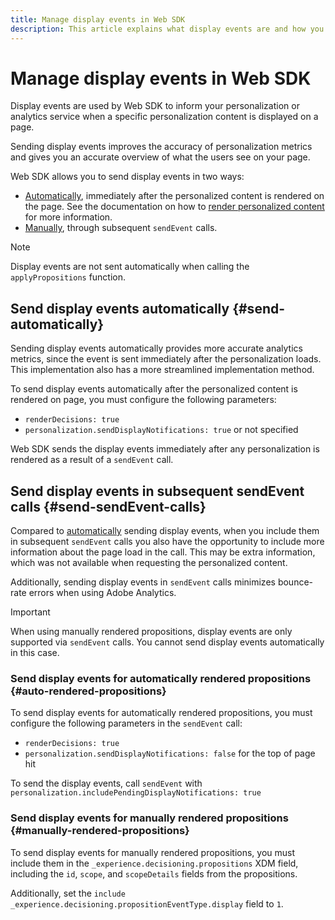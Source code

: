 ```yaml
---
title: Manage display events in Web SDK
description: This article explains what display events are and how you can use them in Web SDK.
---
```


# Manage display events in Web SDK

Display events are used by Web SDK to inform your personalization or analytics service when a specific personalization content is displayed on a page.

Sending display events improves the accuracy of personalization metrics and gives you an accurate overview of what the users see on your page.

Web SDK allows you to send display events in two ways:

* [Automatically](#send-automatically), immediately after the personalized content is rendered on the page. See the documentation on how to [render personalized content](rendering-personalization-content.md) for more information.
* [Manually](#send-sendEvent-calls), through subsequent `sendEvent` calls.

>[!NOTE]
>
>Display events are not sent automatically when calling the `applyPropositions` function.

## Send display events automatically {#send-automatically}

Sending display events automatically provides more accurate analytics metrics, since the event is sent immediately after the personalization loads. This implementation also has a more streamlined implementation method.

To send display events automatically after the personalized content is rendered on page, you must configure the following parameters:

* `renderDecisions: true`
* `personalization.sendDisplayNotifications: true` or not specified

Web SDK sends the display events immediately after any personalization is rendered as a result of a `sendEvent` call.

## Send display events in subsequent sendEvent calls {#send-sendEvent-calls}

Compared to [automatically](#send-automatically) sending display events, when you include them in subsequent `sendEvent` calls you also have the opportunity to include more information about the page load in the call. This may be extra information, which was not available when requesting the personalized content.

Additionally, sending display events in `sendEvent` calls minimizes bounce-rate errors when using Adobe Analytics.

>[!IMPORTANT]
>
>When using manually rendered propositions, display events are only supported via `sendEvent` calls. You cannot send display events automatically in this case.

### Send display events for automatically rendered propositions {#auto-rendered-propositions}

To send display events for automatically rendered propositions, you must configure the following parameters in the `sendEvent` call:

* `renderDecisions: true`
* `personalization.sendDisplayNotifications: false` for the top of page hit

To send the display events, call `sendEvent` with `personalization.includePendingDisplayNotifications: true`

### Send display events for manually rendered propositions {#manually-rendered-propositions}

To send display events for manually rendered propositions, you must include them in the `_experience.decisioning.propositions` XDM field, including the `id`, `scope`, and `scopeDetails` fields from the propositions.

Additionally, set the `include _experience.decisioning.propositionEventType.display` field to `1`.